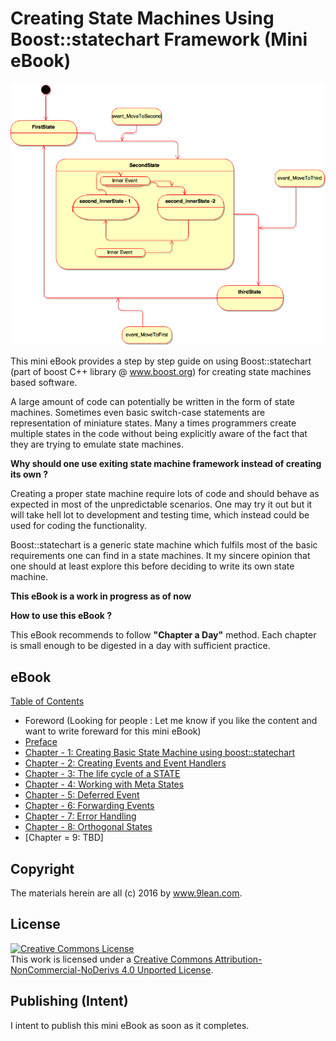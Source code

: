 # Creating State Machines Using Boost::statechart Framework (Mini eBook)

![alt tag](https://github.com/9lean/State-Machine-Using-Boost-Statechart/blob/master/StateMachine.png)

This mini eBook provides a step by step guide on using Boost::statechart (part of boost C++ library @ www.boost.org) for creating state machines based software.

A large amount of code can potentially be written in the form of state machines. Sometimes even basic switch-case statements are representation of miniature states. Many a times programmers create multiple states in the code without being explicitly aware of the fact that they are trying to emulate state machines.

__Why should one use exiting state machine framework instead of creating its own ?__

Creating a proper state machine require lots of code and should behave as expected in most of the unpredictable scenarios. One may try it out but it will take hell lot to development and testing time, which instead could be used for coding the functionality.

Boost::statechart is a generic state machine which fulfils most of the basic requirements one can find in a state machines. It my sincere opinion that one should at least explore this before deciding to write its own state machine.

__This eBook is a work in progress as of now__

__How to use this eBook ?__

This eBook recommends to follow __"Chapter a Day"__ method. Each chapter is small enough to be digested in a day with sufficient practice.


## eBook

[Table of Contents]()
* Foreword (Looking for people : Let me know if you like the content and want to write foreward for this mini eBook)
* [Preface](https://github.com/9lean/State-Machine-Using-Boost-Statechart/tree/master/Preface)
* [Chapter - 1: Creating Basic State Machine using boost::statechart](https://github.com/9lean/State-Machine-Using-Boost-Statechart/tree/master/Chapter-1)
* [Chapter - 2: Creating Events and Event Handlers](https://github.com/9lean/State-Machine-Using-Boost-Statechart/tree/master/Chapter-2)
* [Chapter - 3: The life cycle of a STATE](https://github.com/9lean/State-Machine-Using-Boost-Statechart/tree/master/Chapter-3)
* [Chapter - 4: Working with Meta States](https://github.com/9lean/State-Machine-Using-Boost-Statechart/tree/master/Chapter-4)
* [Chapter - 5: Deferred Event](https://github.com/9lean/State-Machine-Using-Boost-Statechart/tree/master/Chapter-5)
* [Chapter - 6: Forwarding Events](https://github.com/9lean/State-Machine-Using-Boost-Statechart/tree/master/Chapter-6)
* [Chapter - 7: Error Handling](https://github.com/9lean/State-Machine-Using-Boost-Statechart/tree/master/Chapter-7)
* [Chapter - 8: Orthogonal States](https://github.com/9lean/State-Machine-Using-Boost-Statechart/tree/master/Chapter-8)
* [Chapter = 9: TBD]


## Copyright

The materials herein are all (c) 2016 by www.9lean.com.

## License

<a rel="license" href="http://creativecommons.org/licenses/by-nc-nd/4.0/"><img alt="Creative Commons License" style="border-width:0" src="https://i.creativecommons.org/l/by-nc-nd/4.0/88x31.png" /></a><br />This work is licensed under a <a rel="license" href="http://creativecommons.org/licenses/by-nc-nd/4.0/">Creative Commons Attribution-NonCommercial-NoDerivs 4.0 Unported License</a>.

## Publishing (Intent)

I intent to publish this mini eBook as soon as it completes.
